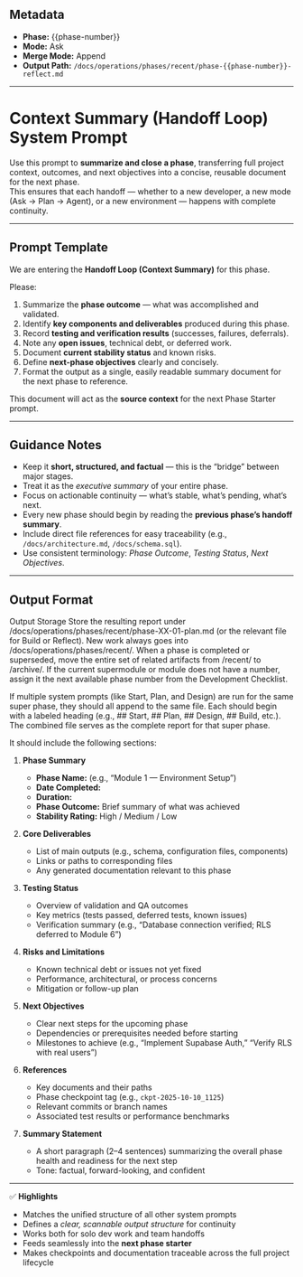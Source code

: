 ## Metadata
- **Phase:** {{phase-number}}
- **Mode:** Ask
- **Merge Mode:** Append
- **Output Path:** `/docs/operations/phases/recent/phase-{{phase-number}}-reflect.md`

---

# Context Summary (Handoff Loop) System Prompt

Use this prompt to **summarize and close a phase**, transferring full project context, outcomes, and next objectives into a concise, reusable document for the next phase.  
This ensures that each handoff — whether to a new developer, a new mode (Ask → Plan → Agent), or a new environment — happens with complete continuity.

---

## Prompt Template

We are entering the **Handoff Loop (Context Summary)** for this phase.

Please:
1. Summarize the **phase outcome** — what was accomplished and validated.  
2. Identify **key components and deliverables** produced during this phase.  
3. Record **testing and verification results** (successes, failures, deferrals).  
4. Note any **open issues**, technical debt, or deferred work.  
5. Document **current stability status** and known risks.  
6. Define **next-phase objectives** clearly and concisely.  
7. Format the output as a single, easily readable summary document for the next phase to reference.  

This document will act as the **source context** for the next Phase Starter prompt.

---

## Guidance Notes

- Keep it **short, structured, and factual** — this is the “bridge” between major stages.  
- Treat it as the *executive summary* of your entire phase.  
- Focus on actionable continuity — what’s stable, what’s pending, what’s next.  
- Every new phase should begin by reading the **previous phase’s handoff summary**.  
- Include direct file references for easy traceability (e.g., `/docs/architecture.md`, `/docs/schema.sql`).  
- Use consistent terminology: *Phase Outcome*, *Testing Status*, *Next Objectives*.  

---

## Output Format

Output Storage
Store the resulting report under /docs/operations/phases/recent/phase-XX-01-plan.md (or the relevant file for Build or Reflect).
New work always goes into /docs/operations/phases/recent/.
When a phase is completed or superseded, move the entire set of related artifacts from /recent/ to /archive/.
If the current supermodule or module does not have a number, assign it the next available phase number from the Development Checklist.

If multiple system prompts (like Start, Plan, and Design) are run for the same super phase, they should all append to the same file.
Each should begin with a labeled heading (e.g., ## Start, ## Plan, ## Design, ## Build, etc.).
The combined file serves as the complete report for that super phase.

It should include the following sections:

1. **Phase Summary**
   - **Phase Name:** (e.g., “Module 1 — Environment Setup”)  
   - **Date Completed:**  
   - **Duration:**  
   - **Phase Outcome:** Brief summary of what was achieved  
   - **Stability Rating:** High / Medium / Low  

2. **Core Deliverables**
   - List of main outputs (e.g., schema, configuration files, components)  
   - Links or paths to corresponding files  
   - Any generated documentation relevant to this phase  

3. **Testing Status**
   - Overview of validation and QA outcomes  
   - Key metrics (tests passed, deferred tests, known issues)  
   - Verification summary (e.g., “Database connection verified; RLS deferred to Module 6”)  

4. **Risks and Limitations**
   - Known technical debt or issues not yet fixed  
   - Performance, architectural, or process concerns  
   - Mitigation or follow-up plan  

5. **Next Objectives**
   - Clear next steps for the upcoming phase  
   - Dependencies or prerequisites needed before starting  
   - Milestones to achieve (e.g., “Implement Supabase Auth,” “Verify RLS with real users”)  

6. **References**
   - Key documents and their paths  
   - Phase checkpoint tag (e.g., `ckpt-2025-10-10_1125`)  
   - Relevant commits or branch names  
   - Associated test results or performance benchmarks  

7. **Summary Statement**
   - A short paragraph (2–4 sentences) summarizing the overall phase health and readiness for the next step  
   - Tone: factual, forward-looking, and confident  

---

✅ **Highlights**
- Matches the unified structure of all other system prompts  
- Defines a *clear, scannable output structure* for continuity  
- Works both for solo dev work and team handoffs  
- Feeds seamlessly into the **next phase starter**  
- Makes checkpoints and documentation traceable across the full project lifecycle